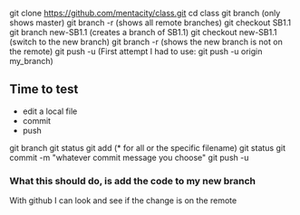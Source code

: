 git clone https://github.com/mentacity/class.git
cd class
git branch (only shows master)
git branch -r (shows all remote branches)
git checkout SB1.1
git branch new-SB1.1 (creates a branch of SB1.1)
git checkout new-SB1.1 (switch to the new branch)
git branch -r (shows the new branch is not on the remote)
git push -u (First attempt I had to use: git push -u origin my_branch)


## Time to test
- edit a local file
- commit
- push

git branch
git status
git add (* for all or the specific filename)
git status
git commit -m "whatever commit message you choose"
git push -u

### What this should do, is add the code to my new branch 
With github I can look and see if the change is on the remote

